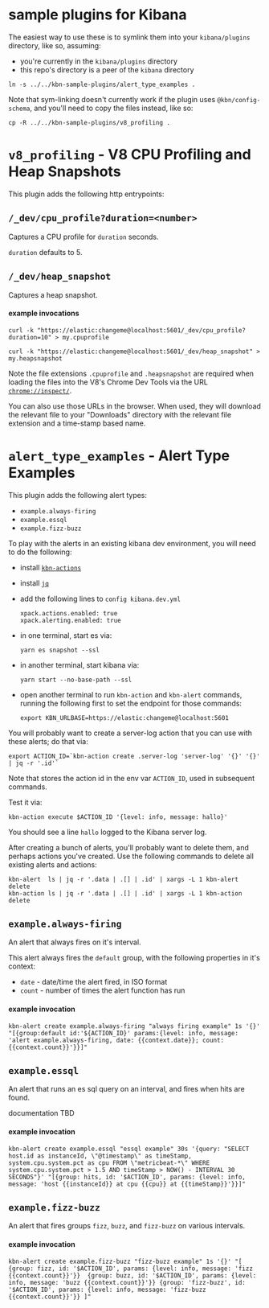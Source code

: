 # sample plugins for Kibana

The easiest way to use these is to symlink them into your `kibana/plugins`
directory, like so, assuming:

- you're currently in the `kibana/plugins` directory
- this repo's directory is a peer of the `kibana` directory

```
ln -s ../../kbn-sample-plugins/alert_type_examples .
```

Note that sym-linking doesn't currently work if the plugin uses
`@kbn/config-schema`, and you'll need to copy the files instead, like so:

```
cp -R ../../kbn-sample-plugins/v8_profiling .
```


# `v8_profiling` - V8 CPU Profiling and Heap Snapshots

This plugin adds the following http entrypoints:

## `/_dev/cpu_profile?duration=<number>`

Captures a CPU profile for `duration` seconds.

`duration` defaults to 5.

## `/_dev/heap_snapshot`

Captures a heap snapshot.


#### example invocations

```
curl -k "https://elastic:changeme@localhost:5601/_dev/cpu_profile?duration=10" > my.cpuprofile

curl -k "https://elastic:changeme@localhost:5601/_dev/heap_snapshot" > my.heapsnapshot
```

Note the file extensions `.cpuprofile` and `.heapsnapshot` are required when
loading the files into the V8's Chrome Dev Tools via the URL 
[`chrome://inspect/`](chrome://inspect/).

You can also use those URLs in the browser.  When used, they will download
the relevant file to your "Downloads" directory with the relevant file
extension and a time-stamp based name.


# `alert_type_examples` - Alert Type Examples

This plugin adds the following alert types:

- `example.always-firing`
- `example.essql`
- `example.fizz-buzz`

To play with the alerts in an existing kibana dev environment, you will need
to do the following:

- install [`kbn-actions`](https://github.com/pmuellr/kbn-action)

- install [`jq`](https://stedolan.github.io/jq/)

- add the following lines to `config kibana.dev.yml`

  ```
  xpack.actions.enabled: true
  xpack.alerting.enabled: true
  ```

- in one terminal, start es via:

  ```
  yarn es snapshot --ssl
  ```

- in another terminal, start kibana via:

  ```
  yarn start --no-base-path --ssl
  ```

- open another terminal to run `kbn-action` and `kbn-alert` commands,
  running the following first to set the endpoint for those commands:
  
  ```
  export KBN_URLBASE=https://elastic:changeme@localhost:5601
  ```

You will probably want to create a server-log action that you can use with these
alerts; do that via:

```
export ACTION_ID=`kbn-action create .server-log 'server-log' '{}' '{}' | jq -r '.id'`
```

Note that stores the action id in the env var `ACTION_ID`, used in subsequent commands.

Test it via:

```
kbn-action execute $ACTION_ID '{level: info, message: hallo}'
```

You should see a line `hallo` logged to the Kibana server log.

After creating a bunch of alerts, you'll probably want to delete them, and
perhaps actions you've created.  Use the following commands to delete all
existing alerts and actions:

```
kbn-alert  ls | jq -r '.data | .[] | .id' | xargs -L 1 kbn-alert  delete
kbn-action ls | jq -r '.data | .[] | .id' | xargs -L 1 kbn-action delete
```

## `example.always-firing`

An alert that always fires on it's interval.

This alert always fires the `default` group, with the following properties
in it's context:

- `date` - date/time the alert fired, in ISO format
- `count` - number of times the alert function has run

#### example invocation

```
kbn-alert create example.always-firing "always firing example" 1s '{}' "[{group:default id:'${ACTION_ID}' params:{level: info, message: 'alert example.always-firing, date: {{context.date}}; count: {{context.count}}'}}]" 
```

## `example.essql`

An alert that runs an es sql query on an interval, and fires when hits are
found.

documentation TBD

#### example invocation

```
kbn-alert create example.essql "essql example" 30s '{query: "SELECT host.id as instanceId, \"@timestamp\" as timeStamp, system.cpu.system.pct as cpu FROM \"metricbeat-*\" WHERE system.cpu.system.pct > 1.5 AND timeStamp > NOW() - INTERVAL 30 SECONDS"}' "[{group: hits, id: '$ACTION_ID', params: {level: info, message: 'host {{instanceId}} at cpu {{cpu}} at {{timeStamp}}'}}]"
```

## `example.fizz-buzz`

An alert that fires groups `fizz`, `buzz`, and `fizz-buzz` on various
intervals.

#### example invocation

```
kbn-alert create example.fizz-buzz "fizz-buzz example" 1s '{}' "[ {group: fizz, id: '$ACTION_ID', params: {level: info, message: 'fizz {{context.count}}'}}  {group: buzz, id: '$ACTION_ID', params: {level: info, message: 'buzz {{context.count}}'}} {group: 'fizz-buzz', id: '$ACTION_ID', params: {level: info, message: 'fizz-buzz {{context.count}}'}} ]"
```
